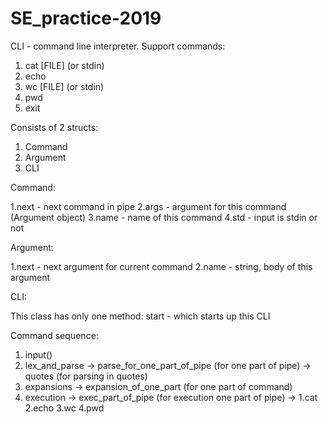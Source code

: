 # SE_practice-2019

CLI - command line interpreter.
Support commands:

1. cat [FILE] (or stdin)
2. echo
3. wc [FILE] (or stdin)
4. pwd
5. exit

Сonsists of 2 structs:

1. Command
2. Argument
3. CLI

Command:

1.next - next command in pipe
2.args - argument for this command (Argument object)
3.name - name of this command
4.std - input is stdin or not

Argument:

1.next - next argument for current command
2.name - string, body of this argument

CLI:

This class has only one method:
start - which starts up this CLI


Command sequence:

1. input()
2. lex_and_parse -> parse_for_one_part_of_pipe (for one part of pipe) -> quotes (for parsing in quotes)
3. expansions -> expansion_of_one_part (for one part of command)
4. execution -> exec_part_of_pipe (for execution one part of pipe) ->
                                                                        1.cat
                                                                        2.echo
                                                                        3.wc
                                                                        4.pwd

